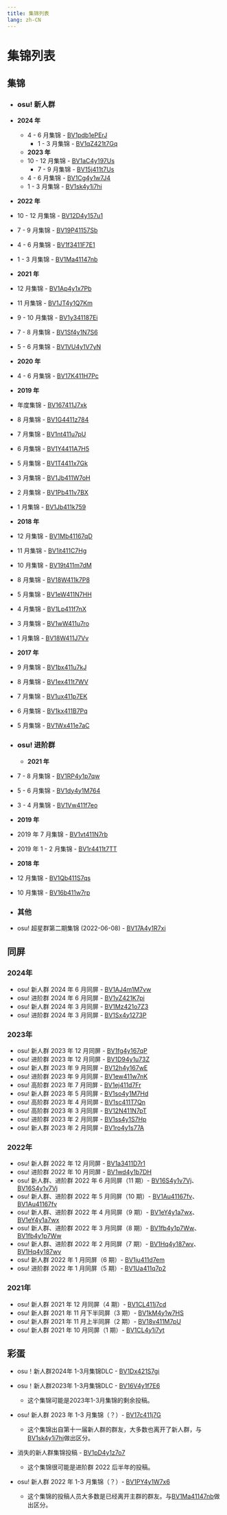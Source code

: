 ```yaml
---
title: 集锦列表
lang: zh-CN
---
```


# 集锦列表

## 集锦

<!-- 新的放上面 -->

- ### osu! 新人群

- **2024 年**

  - 4 - 6 月集锦 - [BV1pdb1ePErJ](https://www.bilibili.com/video/BV1pdb1ePErJ)
    - 1 - 3 月集锦 - [BV1qZ421t7Gq](https://www.bilibili.com/video/BV1qZ421t7Gq)
  - **2023 年**
  - 10 - 12 月集锦 - [BV1aC4y197Us](https://www.bilibili.com/video/BV1aC4y197Us)
    - 7 - 9 月集锦 - [BV15j411t7Us](https://www.bilibili.com/video/BV15j411t7Us)
  - 4 - 6 月集锦 - [BV1Cg4y1w7J4](https://www.bilibili.com/video/BV1Cg4y1w7J4)
  - 1 - 3 月集锦 - [BV1sk4y1i7hi](https://www.bilibili.com/video/BV1sk4y1i7hi)
- **2022 年**
- 10 - 12 月集锦 - [BV12D4y157u1](https://www.bilibili.com/video/BV12D4y157u1)
- 7 - 9 月集锦 - [BV19P41157Sb](https://www.bilibili.com/video/BV19P41157Sb)
- 4 - 6 月集锦 - [BV1f3411F7E1](https://www.bilibili.com/video/BV1f3411F7E1)
- 1 - 3 月集锦 - [BV1Ma41147nb](https://www.bilibili.com/video/BV1Ma41147nb)
- **2021 年**
- 12 月集锦 - [BV1Ap4y1x7Pb](https://www.bilibili.com/video/BV1Ap4y1x7Pb)
- 11 月集锦 - [BV1JT4y1Q7Km](https://www.bilibili.com/video/BV1JT4y1Q7Km)
- 9 - 10 月集锦 -  [BV1y341187Ei](https://www.bilibili.com/video/BV1y341187Ei)
- 7 - 8 月集锦 -  [BV1Sf4y1N7S6](https://www.bilibili.com/video/BV1Sf4y1N7S6)
- 5 - 6 月集锦 - [BV1VU4y1V7yN](https://www.bilibili.com/video/BV1VU4y1V7yN)
- **2020 年**
- 4 - 6 月集锦 - [BV17K411H7Pc](https://www.bilibili.com/video/BV17K411H7Pc)
- **2019 年**
- 年度集锦 - [BV167411J7xk](https://www.bilibili.com/video/BV167411J7xk)
- 8 月集锦 - [BV1G4411z784](https://www.bilibili.com/video/BV1G4411z784)
- 7 月集锦 - [BV1nt411u7pU](https://www.bilibili.com/video/BV1nt411u7pU)
- 6 月集锦 - [BV1Y4411A7H5](https://www.bilibili.com/video/BV1Y4411A7H5)
- 5 月集锦 - [BV1T4411x7Gk](https://www.bilibili.com/video/BV1T4411x7Gk)
- 3 月集锦 - [BV1Jb411W7oH](https://www.bilibili.com/video/BV1Jb411W7oH)
- 2 月集锦 - [BV1Pb411v7BX](https://www.bilibili.com/video/BV1Pb411v7BX)
- 1 月集锦 - [BV1Jb411k759](https://www.bilibili.com/video/BV1Jb411k759)
- **2018 年**
- 12 月集锦 - [BV1Mb41167qD](https://www.bilibili.com/video/BV1Mb41167qD)
- 11 月集锦 - [BV1it411C7Hg](https://www.bilibili.com/video/BV1it411C7Hg)
- 10 月集锦 - [BV19t411m7dM](https://www.bilibili.com/video/BV19t411m7dM)
- 8 月集锦 - [BV18W411k7P8](https://www.bilibili.com/video/BV18W411k7P8)
- 5 月集锦 - [BV1eW411N7HH](https://www.bilibili.com/video/BV1eW411N7HH)
- 4 月集锦 - [BV1Lp411f7nX](https://www.bilibili.com/video/BV1Lp411f7nX)
- 3 月集锦 - [BV1wW411u7ro](https://www.bilibili.com/video/BV1wW411u7ro)
- 1 月集锦 - [BV18W411J7Vv](https://www.bilibili.com/video/BV18W411J7Vv)
- **2017 年**
- 9 月集锦 - [BV1bx411u7kJ](https://www.bilibili.com/video/BV1bx411u7kJ)
- 8 月集锦 - [BV1ex411t7WV](https://www.bilibili.com/video/BV1ex411t7WV)
- 7 月集锦 - [BV1ux411p7EK](https://www.bilibili.com/video/BV1ux411p7EK)
- 6 月集锦 - [BV1kx411B7Pq](https://www.bilibili.com/video/BV1kx411B7Pq)
- 5 月集锦 - [BV1Wx411e7aC](https://www.bilibili.com/video/BV1Wx411e7aC)

- ### osu! 进阶群

  - **2021 年**
- 7 - 8 月集锦 -  [BV1RP4y1p7qw](https://www.bilibili.com/video/BV1RP4y1p7qw)
- 5 - 6 月集锦 - [BV1dy4y1M764](https://www.bilibili.com/video/BV1dy4y1M764)
- 3 - 4 月集锦 - [BV1Vw411f7eo](https://www.bilibili.com/video/BV1Vw411f7eo)
- **2019 年**
- 2019 年 7 月集锦 - [BV1vt411N7rb](https://www.bilibili.com/video/BV1vt411N7rb)
- 2019 年 1 - 2 月集锦 - [BV1r4411t7TT](https://www.bilibili.com/video/BV1r4411t7TT)
- **2018 年**
- 12 月集锦 - [BV1Qb411S7qs](https://www.bilibili.com/video/BV1Qb411S7qs)
- 10 月集锦 - [BV16b411w7rp](https://www.bilibili.com/video/BV16b411w7rp)

- ### 其他

- osu! 超星群第二期集锦 (2022-06-08) - [BV17A4y1R7xi](https://www.bilibili.com/video/BV17A4y1R7xi)

## 同屏

### 2024年

- osu! 新人群 2024 年 6 月同屏 - [BV1AJ4m1M7vw](https://www.bilibili.com/video/BV1AJ4m1M7vw)
- osu! 进阶群 2024 年 6 月同屏 - [BV1yZ421K7pi](https://www.bilibili.com/video/BV1yZ421K7pi)
- osu! 新人群 2024 年 3 月同屏 - [BV1Mz421o7Z3](https://www.bilibili.com/video/BV1Mz421o7Z3)
- osu! 进阶群 2024 年 3 月同屏 - [BV1Sx4y1273P](https://www.bilibili.com/video/BV1Sx4y1273P)

### 2023年

- osu! 新人群 2023 年 12 月同屏 - [BV1fg4y167qP](https://www.bilibili.com/video/BV1fg4y167qP)
- osu! 进阶群 2023 年 12 月同屏 - [BV1D94y1u73Z](https://www.bilibili.com/video/BV1D94y1u73Z)
- osu! 新人群 2023 年 9 月同屏 - [BV12h4y167wE](https://www.bilibili.com/video/BV12h4y167wE)
- osu! 进阶群 2023 年 9 月同屏 - [BV1ew411w7nK](https://www.bilibili.com/video/BV1ew411w7nK)
- osu! 高阶群 2023 年 7 月同屏 - [BV1ej411d7Fr](https://www.bilibili.com/video/BV1ej411d7Fr)
- osu! 新人群 2023 年 5 月同屏 - [BV1so4y1M7Hd](https://www.bilibili.com/video/BV1so4y1M7Hd)
- osu! 高阶群 2023 年 4 月同屏 - [BV1sc411T7Qn](https://www.bilibili.com/video/BV1sc411T7Qn)
- osu! 高阶群 2023 年 3 月同屏 - [BV12N411N7pT](https://www.bilibili.com/video/BV12N411N7pT)
- osu! 进阶群 2023 年 2 月同屏 - [BV1ss4y1S7Hp](https://www.bilibili.com/video/BV1ss4y1S7Hp)
- osu! 新人群 2023 年 2 月同屏 - [BV1ro4y1s77A](https://www.bilibili.com/video/BV1ro4y1s77A)

### 2022年

- osu! 新人群 2022 年 12 月同屏 - [BV1a3411D7r1](https://www.bilibili.com/video/BV1a3411D7r1)
- osu! 进阶群 2022 年 10 月同屏 - [BV1wd4y1b7DH](https://www.bilibili.com/video/BV1wd4y1b7DH)
- osu! 新人群、进阶群 2022 年 6 月同屏（11 期）- [BV16S4y1v7Vj](https://www.bilibili.com/video/BV16S4y1v7Vj?p=1)、[BV16S4y1v7Vj](https://www.bilibili.com/video/BV16S4y1v7Vj?p=2)
- osu! 新人群、进阶群 2022 年 5 月同屏（10 期）- [BV1Au41167fv](https://www.bilibili.com/video/BV1Au41167fv?p=1)、[BV1Au41167fv](https://www.bilibili.com/video/BV1Au41167fv?p=2)
- osu! 新人群、进阶群 2022 年 4 月同屏（9 期）- [BV1eY4y1a7wx](https://www.bilibili.com/video/BV1eY4y1a7wx?p=1)、[BV1eY4y1a7wx](https://www.bilibili.com/video/BV1eY4y1a7wx?p=2)
- osu! 新人群、进阶群 2022 年 3 月同屏（8 期）- [BV1fb4y1p7Ww](https://www.bilibili.com/video/BV1fb4y1p7Ww?p=1)、[BV1fb4y1p7Ww](https://www.bilibili.com/video/BV1fb4y1p7Ww?p=2)
- osu! 新人群、进阶群 2022 年 2 月同屏（7 期）- [BV1Hq4y187wv](https://www.bilibili.com/video/BV1Hq4y187wv?p=1)、[BV1Hq4y187wv](https://www.bilibili.com/video/BV1Hq4y187wv?p=2)
- osu! 新人群 2022 年 1 月同屏（6 期）- [BV1ju411d7em](https://www.bilibili.com/video/BV1ju411d7em)
- osu! 进阶群 2022 年 1 月同屏（5 期）- [BV1Ua411q7p2](https://www.bilibili.com/video/BV1Ua411q7p2)

### 2021年

- osu! 新人群 2021 年 12 月同屏（4 期）- [BV1CL411j7cd](https://www.bilibili.com/video/BV1CL411j7cd)
- osu! 新人群 2021 年 11 月下半同屏（3 期）- [BV1kM4y1w7HS](https://www.bilibili.com/video/BV1kM4y1w7HS)
- osu! 新人群 2021 年 11 月上半同屏（2 期）- [BV18v411M7pU](https://www.bilibili.com/video/BV18v411M7pU)
- osu! 新人群 2021 年 10 月同屏（1 期）- [BV1CL4y1i7yt](https://www.bilibili.com/video/BV1CL4y1i7yt)

## 彩蛋

- osu！新人群2024年 1-3月集锦DLC - [BV1Dx421S7gi](https://www.bilibili.com/video/BV1Dx421S7gi)
- osu！新人群2023年 1-3月集锦DLC - [BV16V4y1f7E6](https://www.bilibili.com/video/BV16V4y1f7E6)
  - 这个集锦可能是2023年1-3月集锦的剩余投稿。
- osu! 新人群 2023 年 1-3 月集锦（？）- [BV17c411j7G](https://www.bilibili.com/video/BV17c411j7G5/)
  - 这个集锦出自第十一届新人群的群友，大多数也离开了新人群，与[BV1sk4y1i7hi](https://www.bilibili.com/video/BV1sk4y1i7hi)做出区分。
- 消失的新人群集锦投稿 - [BV1pD4y1z7o7](https://www.bilibili.com/video/BV1pD4y1z7o7)
  - 这个集锦很可能是进阶群 2022 后半年的投稿。

- osu! 新人群 2022 年 1-3 月集锦（？）- [BV1PY4y1W7x6](https://www.bilibili.com/video/BV1PY4y1W7x6)
  - 这个集锦的投稿人员大多数是已经离开主群的群友。与[BV1Ma41147nb](https://www.bilibili.com/video/BV1Ma41147nb)做出区分。
